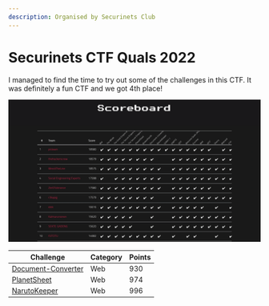 ```yaml
---
description: Organised by Securinets Club
---
```


# Securinets CTF Quals 2022

I managed to find the time to try out some of the challenges in this CTF. It was definitely a fun CTF and we got 4th place!

![](<../../.gitbook/assets/image (83).png>)

| Challenge                                   | Category | Points |
| ------------------------------------------- | -------- | ------ |
| [Document-Converter](document-converter.md) | Web      | 930    |
| [PlanetSheet](planetsheet.md)               | Web      | 974    |
| [NarutoKeeper](narutokeeper.md)             | Web      | 996    |
